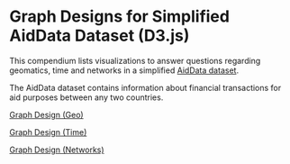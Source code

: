 # Graph Designs for Simplified AidData Dataset (D3.js)

This compendium lists visualizations to answer questions regarding geomatics, time and networks in a simplified [AidData dataset](https://www.aiddata.org/data/aiddata-core-research-release-level-1-3-1).

The AidData dataset contains information about financial transactions for aid purposes between any two countries.

[Graph Design (Geo)](https://observablehq.com/d/76848a463d0cf621)

[Graph Design (Time)](https://observablehq.com/d/295e77fbb1f78bf7)

[Graph Design (Networks)](https://observablehq.com/d/335b4e86071947d1)
